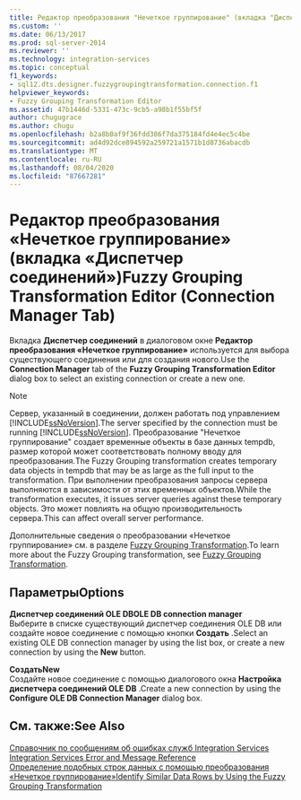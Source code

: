 ```yaml
---
title: Редактор преобразования "Нечеткое группирование" (вкладка "Диспетчер соединений") | Документация Майкрософт
ms.custom: ''
ms.date: 06/13/2017
ms.prod: sql-server-2014
ms.reviewer: ''
ms.technology: integration-services
ms.topic: conceptual
f1_keywords:
- sql12.dts.designer.fuzzygroupingtransformation.connection.f1
helpviewer_keywords:
- Fuzzy Grouping Transformation Editor
ms.assetid: 47b1446d-5331-473c-9cb5-a98b1f55bf5f
author: chugugrace
ms.author: chugu
ms.openlocfilehash: b2a8b0af9f36fdd386f7da375184fd4e4ec5c4be
ms.sourcegitcommit: ad4d92dce894592a259721a1571b1d8736abacdb
ms.translationtype: MT
ms.contentlocale: ru-RU
ms.lasthandoff: 08/04/2020
ms.locfileid: "87667281"
---
```

# <a name="fuzzy-grouping-transformation-editor-connection-manager-tab"></a><span data-ttu-id="68788-102">Редактор преобразования «Нечеткое группирование» (вкладка «Диспетчер соединений»)</span><span class="sxs-lookup"><span data-stu-id="68788-102">Fuzzy Grouping Transformation Editor (Connection Manager Tab)</span></span>
  <span data-ttu-id="68788-103">Вкладка **Диспетчер соединений** в диалоговом окне **Редактор преобразования «Нечеткое группирование»** используется для выбора существующего соединения или для создания нового.</span><span class="sxs-lookup"><span data-stu-id="68788-103">Use the **Connection Manager** tab of the **Fuzzy Grouping Transformation Editor** dialog box to select an existing connection or create a new one.</span></span>  
  
> [!NOTE]  
>  <span data-ttu-id="68788-104">Сервер, указанный в соединении, должен работать под управлением [!INCLUDE[ssNoVersion](../includes/ssnoversion-md.md)].</span><span class="sxs-lookup"><span data-stu-id="68788-104">The server specified by the connection must be running [!INCLUDE[ssNoVersion](../includes/ssnoversion-md.md)].</span></span> <span data-ttu-id="68788-105">Преобразование "Нечеткое группирование" создает временные объекты в базе данных tempdb, размер которой может соответствовать полному вводу для преобразования.</span><span class="sxs-lookup"><span data-stu-id="68788-105">The Fuzzy Grouping transformation creates temporary data objects in tempdb that may be as large as the full input to the transformation.</span></span> <span data-ttu-id="68788-106">При выполнении преобразования запросы сервера выполняются в зависимости от этих временных объектов.</span><span class="sxs-lookup"><span data-stu-id="68788-106">While the transformation executes, it issues server queries against these temporary objects.</span></span> <span data-ttu-id="68788-107">Это может повлиять на общую производительность сервера.</span><span class="sxs-lookup"><span data-stu-id="68788-107">This can affect overall server performance.</span></span>  
  
 <span data-ttu-id="68788-108">Дополнительные сведения о преобразовании «Нечеткое группирование» см. в разделе [Fuzzy Grouping Transformation](data-flow/transformations/fuzzy-grouping-transformation.md).</span><span class="sxs-lookup"><span data-stu-id="68788-108">To learn more about the Fuzzy Grouping transformation, see [Fuzzy Grouping Transformation](data-flow/transformations/fuzzy-grouping-transformation.md).</span></span>  
  
## <a name="options"></a><span data-ttu-id="68788-109">Параметры</span><span class="sxs-lookup"><span data-stu-id="68788-109">Options</span></span>  
 <span data-ttu-id="68788-110">**Диспетчер соединений OLE DB**</span><span class="sxs-lookup"><span data-stu-id="68788-110">**OLE DB connection manager**</span></span>  
 <span data-ttu-id="68788-111">Выберите в списке существующий диспетчер соединения OLE DB или создайте новое соединение с помощью кнопки **Создать** .</span><span class="sxs-lookup"><span data-stu-id="68788-111">Select an existing OLE DB connection manager by using the list box, or create a new connection by using the **New** button.</span></span>  
  
 <span data-ttu-id="68788-112">**Создать**</span><span class="sxs-lookup"><span data-stu-id="68788-112">**New**</span></span>  
 <span data-ttu-id="68788-113">Создайте новое соединение с помощью диалогового окна **Настройка диспетчера соединений OLE DB** .</span><span class="sxs-lookup"><span data-stu-id="68788-113">Create a new connection by using the **Configure OLE DB Connection Manager** dialog box.</span></span>  
  
## <a name="see-also"></a><span data-ttu-id="68788-114">См. также:</span><span class="sxs-lookup"><span data-stu-id="68788-114">See Also</span></span>  
 <span data-ttu-id="68788-115">[Справочник по сообщениям об ошибках служб Integration Services](../../2014/integration-services/integration-services-error-and-message-reference.md) </span><span class="sxs-lookup"><span data-stu-id="68788-115">[Integration Services Error and Message Reference](../../2014/integration-services/integration-services-error-and-message-reference.md) </span></span>  
 [<span data-ttu-id="68788-116">Определение подобных строк данных с помощью преобразования «Нечеткое группирование»</span><span class="sxs-lookup"><span data-stu-id="68788-116">Identify Similar Data Rows by Using the Fuzzy Grouping Transformation</span></span>](data-flow/transformations/identify-similar-data-rows-by-using-the-fuzzy-grouping-transformation.md)  
  
  
